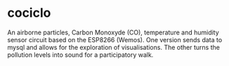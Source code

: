 # cociclo
An airborne particles, Carbon Monoxyde (CO), temperature and humidity sensor circuit based on the ESP8266 (Wemos).  One version sends data to mysql and allows for the exploration of visualisations.  The other turns the pollution levels into sound for a participatory walk. 
